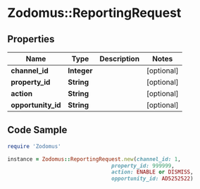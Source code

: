 # Zodomus::ReportingRequest

## Properties

Name | Type | Description | Notes
------------ | ------------- | ------------- | -------------
**channel_id** | **Integer** |  | [optional] 
**property_id** | **String** |  | [optional] 
**action** | **String** |  | [optional] 
**opportunity_id** | **String** |  | [optional] 

## Code Sample

```ruby
require 'Zodomus'

instance = Zodomus::ReportingRequest.new(channel_id: 1,
                                 property_id: 999999,
                                 action: ENABLE or DISMISS,
                                 opportunity_id: AD5252522)
```



